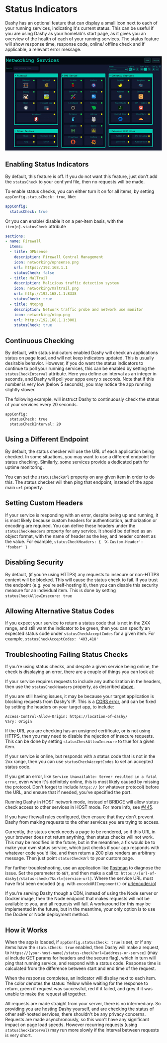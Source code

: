 # Status Indicators

Dashy has an optional feature that can display a small icon next to each of your running services, indicating it's current status. This can be useful if you are using Dashy as your homelab's start page, as it gives you an overview of the health of each of your running services. The status feature will show response time, response code, online/ offline check and if applicable, a relevant error message.

<p align="center">
  <img width="800" src="/docs/assets/status-check-demo.gif" />
</p>

## Enabling Status Indicators

By default, this feature is off. If you do not want this feature, just don't add the `statusCheck` to your conf.yml file, then no requests will be made.

To enable status checks, you can either turn it on for all items, by setting `appConfig.statusCheck: true`, like:

```yaml
appConfig:
  statusCheck: true
```

Or you can enable/ disable it on a per-item basis, with the `item[n].statusCheck` attribute

```yaml
sections:
- name: Firewall
  items:
  - title: OPNsense
    description: Firewall Central Management
    icon: networking/opnsense.png
    url: https://192.168.1.1
    statusCheck: false
  - title: MalTrail
    description: Malicious traffic detection system
    icon: networking/maltrail.png
    url: http://192.168.1.1:8338
    statusCheck: true
  - title: Ntopng
    description: Network traffic probe and network use monitor
    icon: networking/ntop.png
    url: http://192.168.1.1:3001
    statusCheck: true
```

## Continuous Checking

By default, with status indicators enabled Dashy will check an applications status on page load, and will not keep indicators updated. This is usually desirable behavior. However, if you do want the status indicators to continue to poll your running services, this can be enabled by setting the `statusCheckInterval` attribute. Here you define an interval as an integer in seconds, and Dashy will poll your apps every x seconds. Note that if this number is very low (below 5 seconds), you may notice the app running slightly slower.

The following example, will instruct Dashy to continuously check the status of your services every 20 seconds.

```text
appConfig:
  statusCheck: true
  statusCheckInterval: 20
```

## Using a Different Endpoint

By default, the status checker will use the URL of each application being checked. In some situations, you may want to use a different endpoint for status checking. Similarly, some services provide a dedicated path for uptime monitoring.

You can set the `statusCheckUrl` property on any given item in order to do this. The status checker will then ping that endpoint, instead of the apps main `url` property.

## Setting Custom Headers

If your service is responding with an error, despite being up and running, it is most likely because custom headers for authentication, authorization or encoding are required. You can define these headers under the `statusCheckHeaders` property for any service. It should be defined as an object format, with the name of header as the key, and header content as the value.
For example, `statusCheckHeaders: { 'X-Custom-Header': 'foobar' }`

## Disabling Security

By default, (if you're using HTTPS) any requests to insecure or non-HTTPS content will be blocked. This will cause the status check to fail. If you trust the endpoint (e.g. you're self-hosting it), then you can disable this security measure for an individual item. This is done by setting `statusCheckAllowInsecure: true`

## Allowing Alternative Status Codes

If you expect your service to return a status code that is not in the 2XX range, and still want the indicator to be green, then you can specify an expected status code under `statusCheckAcceptCodes` for a given item. For example, `statusCheckAcceptCodes: '403,418'`

## Troubleshooting Failing Status Checks

If you're using status checks, and despite a given service being online, the check is displaying an error, there are a couple of things you can look at:

If your service requires requests to include any authorization in the headers, then use the  `statusCheckHeaders` property, as described  [above](#setting-custom-headers).

If you are still having issues, it may be because your target application is blocking requests from Dashy's IP. This is a [CORS error](https://developer.mozilla.org/en-US/docs/Web/HTTP/CORS), and can be fixed by setting the headers on your target app, to include:

```text
Access-Control-Allow-Origin: https://location-of-dashy/
Vary: Origin
```

If the URL you are checking has an unsigned certificate, or is not using HTTPS, then you may need to disable the rejection of insecure requests. This can be done by setting `statusCheckAllowInsecure` to true for a given item.

If your service is online, but responds with a status code that is not in the 2xx range, then you can use `statusCheckAcceptCodes` to set an accepted status code.

If you get an error, like `Service Unavailable: Server resulted in a fatal error`, even when it's definitely online, this is most likely caused by missing the protocol. Don't forget to include `https://` (or whatever protocol) before the URL, and ensure that if needed, you've specified the port.

Running Dashy in HOST network mode, instead of BRIDGE will allow status check access to other services in HOST mode. For more info, see [#445](https://github.com/Lissy93/dashy/discussions/445).

If you have firewall rules configured, then ensure that they don't prevent Dashy from making requests to the other services you are trying to access.

Currently, the status check needs a page to be rendered, so if this URL in your browser does not return anything, then status checks will not work. This may be modified in the future, but in the meantime, a fix would be to make your own status service, which just checks if your app responds with whatever code you'd like, and then return a 200 plus renders an arbitrary message. Then just point `statusCheckUrl` to your custom page.

For further troubleshooting, use an application like [Postman](https://postman.com) to diagnose the issue. Set the parameter to `GET`, and then make a call to: `https://[url-of-dashy]/status-check/?&url=[service-url]`. Where the service URL must have first been encoded (e.g. with `encodeURIComponent()` or [urlencoder.io](https://www.urlencoder.io/))

If you're serving Dashy though a CDN, instead of using the Node server or Docker image, then the Node endpoint that makes requests will not be available to you, and all requests will fail. A workaround for this may be implemented in the future, but in the meantime, your only option is to use the Docker or Node deployment method.

## How it Works

When the app is loaded, if `appConfig.statusCheck: true` is set, or if any items have the `statusCheck: true` enabled, then Dashy will make a request, to `https://[your-host-name]/status-check?url=[address-or-servce]` (may al include GET params for headers and the secure flag), which in turn will ping that running service, and respond with a status code. Response time is calculated from the difference between start and end time of the request.

When the response completes, an indicator will display next to each item. The color denotes the status: Yellow while waiting for the response to return, green if request was successful, red if it failed, and grey if it was unable to make the request all together.

All requests are made straight from your server, there is no intermediary. So providing you are hosting Dashy yourself, and are checking the status of other self-hosted services, there shouldn't be any privacy concerns. Requests are made asynchronously, so this won't have any significant impact on page load speeds. However recurring requests (using `statusCheckInterval`) may run more slowly if the interval between requests is very short.
